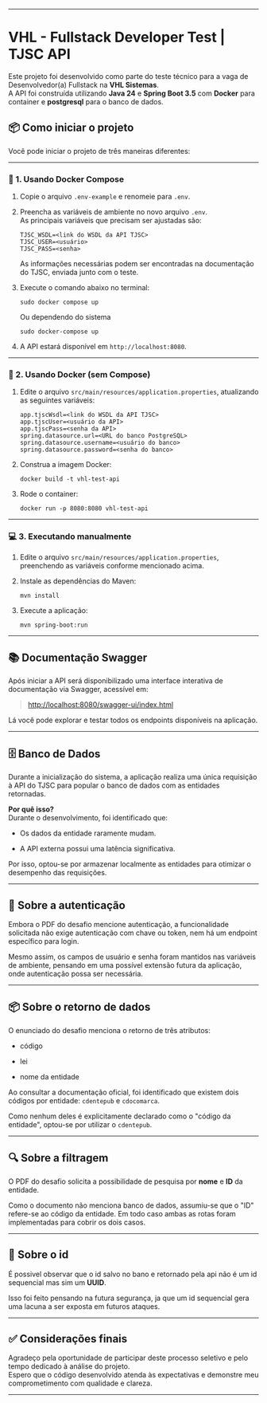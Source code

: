 * * *

VHL - Fullstack Developer Test | TJSC API
=========================================

Este projeto foi desenvolvido como parte do teste técnico para a vaga de Desenvolvedor(a) Fullstack na **VHL Sistemas**.  
A API foi construída utilizando **Java 24** e **Spring Boot 3.5** com **Docker** para container e **postgresql** para o banco de dados.

📦 Como iniciar o projeto
-------------------------

Você pode iniciar o projeto de três maneiras diferentes:

* * *

### 🔁 1. Usando Docker Compose

1.  Copie o arquivo `.env-example` e renomeie para `.env`.
    
2.  Preencha as variáveis de ambiente no novo arquivo `.env`.  
    As principais variáveis que precisam ser ajustadas são:
    
    
    ```
    TJSC_WSDL=<link do WSDL da API TJSC> 
    TJSC_USER=<usuário> 
    TJSC_PASS=<senha>
    ```

    As informações necessárias podem ser encontradas na documentação do TJSC, enviada junto com o teste.
    
3.  Execute o comando abaixo no terminal:
    
    ```
    sudo docker compose up
    ```
    Ou dependendo do sistema

    ```
    sudo docker-compose up
    ```
    
    
4.  A API estará disponível em `http://localhost:8080`.
    

* * *

### 🐳 2. Usando Docker (sem Compose)

1.  Edite o arquivo `src/main/resources/application.properties`, atualizando as seguintes variáveis:
    
    ```
    app.tjscWsdl=<link do WSDL da API TJSC> 
    app.tjscUser=<usuário da API> 
    app.tjscPass=<senha da API> 
    spring.datasource.url=<URL do banco PostgreSQL> 
    spring.datasource.username=<usuário do banco> 
    spring.datasource.password=<senha do banco>
    ```
    
2.  Construa a imagem Docker:
    
    ```
    docker build -t vhl-test-api
    ```
3.  Rode o container:
    
    ```
    docker run -p 8080:8080 vhl-test-api
    ```


* * *

### 💻 3. Executando manualmente

1.  Edite o arquivo `src/main/resources/application.properties`, preenchendo as variáveis conforme mencionado acima.
    
2.  Instale as dependências do Maven:
    
    ```
    mvn install
    ```
    
3.  Execute a aplicação:
    
    ```
    mvn spring-boot:run
    ```
    

* * *

📚 Documentação Swagger
-----------------------

Após iniciar a API será disponibilizado uma interface interativa de documentação via Swagger, acessível em:

> [http://localhost:8080/swagger-ui/index.html](http://localhost:8080/swagger-ui/index.html)

Lá você pode explorar e testar todos os endpoints disponíveis na aplicação.

* * *

🗄️ Banco de Dados
------------------

Durante a inicialização do sistema, a aplicação realiza uma única requisição à API do TJSC para popular o banco de dados com as entidades retornadas.

**Por quê isso?**  
Durante o desenvolvimento, foi identificado que:

*   Os dados da entidade raramente mudam.
    
*   A API externa possui uma latência significativa.
    

Por isso, optou-se por armazenar localmente as entidades para otimizar o desempenho das requisições.

* * *

🔐 Sobre a autenticação
-----------------------

Embora o PDF do desafio mencione autenticação, a funcionalidade solicitada não exige autenticação com chave ou token, nem há um endpoint específico para login.

Mesmo assim, os campos de usuário e senha foram mantidos nas variáveis de ambiente, pensando em uma possível extensão futura da aplicação, onde autenticação possa ser necessária.

* * *

📦 Sobre o retorno de dados
---------------------------

O enunciado do desafio menciona o retorno de três atributos:

*   código
    
*   lei
    
*   nome da entidade
    

Ao consultar a documentação oficial, foi identificado que existem dois códigos por entidade: `cdentepub` e `cdocomarca`.

Como nenhum deles é explicitamente declarado como o "código da entidade", optou-se por utilizar o `cdentepub`.

* * *

🔍 Sobre a filtragem
--------------------

O PDF do desafio solicita a possibilidade de pesquisa por **nome** e **ID** da entidade.

Como o documento não menciona banco de dados, assumiu-se que o "ID" refere-se ao código da entidade. Em todo caso ambas as rotas foram implementadas para cobrir os dois casos.

* * *


🔐 Sobre o id
--------------------

É possivel observar que o id salvo no bano e retornado pela api não é um id sequencial mas sim um **UUID**.

Isso foi feito pensando na futura segurança, ja que um id sequencial gera uma lacuna a ser exposta em futuros ataques.

* * *

✅ Considerações finais
----------------------

Agradeço pela oportunidade de participar deste processo seletivo e pelo tempo dedicado à análise do projeto.  
Espero que o código desenvolvido atenda às expectativas e demonstre meu comprometimento com qualidade e clareza.

* * *
